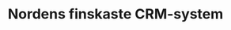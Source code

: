 ---
templateKey: 'index-page'
title: 'Nordens finskaste CRM-system'
heading: Välikommini tilli Laminen CREMMINEN
description: Vi skapar kundimagnetti
---